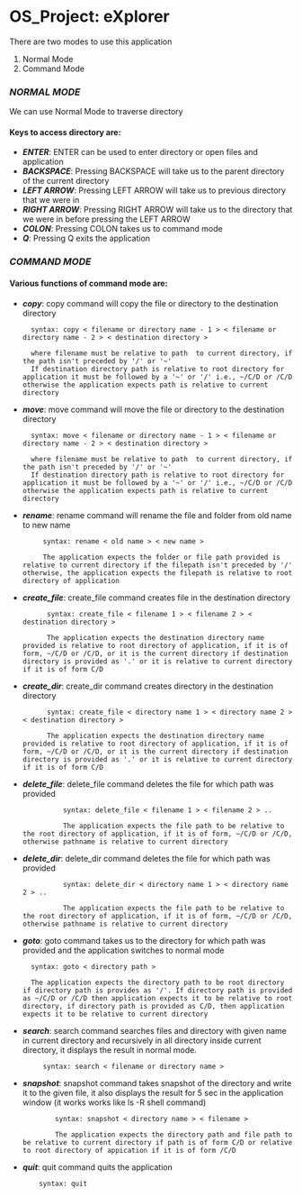 # OS_Project: eXplorer

There are two modes to use this application
1. Normal Mode
2. Command Mode

### **_NORMAL MODE_**
We can use Normal Mode to traverse directory

#### Keys to access directory are:
- **_ENTER_**: ENTER can be used to enter directory or open files and application
- **_BACKSPACE_**: Pressing BACKSPACE will take us to the parent directory of the current directory
- **_LEFT ARROW_**: Pressing LEFT ARROW will take us to previous directory that we were in 
- **_RIGHT ARROW_**: Pressing RIGHT ARROW will take us to the directory that we were in before pressing the LEFT ARROW
- **_COLON_**: Pressing COLON takes us to command mode
- **_Q_**: Pressing Q exits the application



### **_COMMAND MODE_**

#### Various functions of command mode are:
- **_copy_**: copy command will copy the file or directory to the destination directory

        syntax: copy < filename or directory name - 1 > < filename or directory name - 2 > < destination directory >
        
        where filename must be relative to path  to current directory, if the path isn't preceded by '/' or '~'
        If destination directory path is relative to root directory for application it must be followed by a '~' or '/' i.e., ~/C/D or /C/D otherwise the application expects path is relative to current directory

- **_move_**: move command will move the file or directory to the destination directory

        syntax: move < filename or directory name - 1 > < filename or directory name - 2 > < destination directory >
       
        where filename must be relative to path  to current directory, if the path isn't preceded by '/' or '~'
        If destination directory path is relative to root directory for application it must be followed by a '~' or '/' i.e., ~/C/D or /C/D otherwise the application expects path is relative to current directory

        
- **_rename_**: rename command will rename the file and folder from old name to new name

           syntax: rename < old name > < new name >
           
           The application expects the folder or file path provided is relative to current directory if the filepath isn't preceded by '/' otherwise, the application expects the filepath is relative to root directory of application

- **_create_file_**: create_file command creates file in the destination directory

            syntax: create_file < filename 1 > < filename 2 > < destination directory >
            
            The application expects the destination directory name provided is relative to root directory of application, if it is of form, ~/C/D or /C/D, or it is the current directory if destination directory is provided as '.' or it is relative to current directory if it is of form C/D

- **_create_dir_**: create_dir command creates directory in the destination directory

            syntax: create_file < directory name 1 > < directory name 2 > < destination directory >
            
            The application expects the destination directory name provided is relative to root directory of application, if it is of form, ~/C/D or /C/D, or it is the current directory if destination directory is provided as '.' or it is relative to current directory if it is of form C/D

- **_delete_file_**: delete_file command deletes the file for which path was provided

                syntax: delete_file < filename 1 > < filename 2 > ..
                
                The application expects the file path to be relative to the root directory of application, if it is of form, ~/C/D or /C/D, otherwise pathname is relative to current directory

- **_delete_dir_**: delete_dir command deletes the file for which path was provided

                syntax: delete_dir < directory name 1 > < directory name 2 > ..
                
                The application expects the file path to be relative to the root directory of application, if it is of form, ~/C/D or /C/D, otherwise pathname is relative to current directory
                
- **_goto_**: goto command takes us to the directory for which path was provided and the application switches to normal mode

        syntax: goto < directory path >
        
        The application expects the directory path to be root directory if directory path is provides as '/'. If directory path is provided as ~/C/D or /C/D then application expects it to be relative to root directory, if directory path is provided as C/D, then application expects it to be relative to current directory

- **_search_**: search command searches files and directory with given name in current directory and recursively in all directory inside current directory, it displays the result in normal mode.

           syntax: search < filename or directory name >

- **_snapshot_**: snapshot command takes snapshot of the directory and write it to the given file, it also displays the result for 5 sec in the application window (it works works like ls -R shell command)

              syntax: snapshot < directory name > < filename >
              
              The application expects the directory path and file path to be relative to current directory if path is of form C/D or relative to root directory of appication if it is of form /C/D
            
- **_quit_**: quit command quits the application

          syntax: quit
